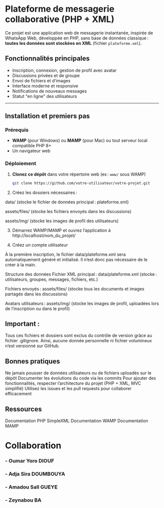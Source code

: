 # Plateforme de messagerie collaborative (PHP + XML)

Ce projet est une application web de messagerie instantanée, inspirée de WhatsApp Web, développée en PHP, sans base de données classique : **toutes les données sont stockées en XML** (fichier `plateforme.xml`).

## Fonctionnalités principales

- Inscription, connexion, gestion de profil avec avatar
- Discussions privées et de groupe
- Envoi de fichiers et d’images
- Interface moderne et responsive
- Notifications de nouveaux messages
- Statut "en ligne" des utilisateurs

---

## Installation et premiers pas

### Prérequis

- **WAMP** (pour Windows) ou **MAMP** (pour Mac) ou tout serveur local compatible PHP 8+
- Un navigateur web

### Déploiement

1. **Clonez ce dépôt** dans votre répertoire web (ex : `www/` sous WAMP)
   ```sh
   git clone https://github.com/votre-utilisateur/votre-projet.git
2. Créez les dossiers nécessaires :

data/
(stocke le fichier de données principal : plateforme.xml)

assets/files/
(stocke les fichiers envoyés dans les discussions)

assets/img/
(stocke les images de profil des utilisateurs)


3. Démarrez WAMP/MAMP et ouvrez l’application à
http://localhost/nom_du_projet/

4. Créez un compte utilisateur

À la première inscription, le fichier data/plateforme.xml sera automatiquement généré et initialisé.
Il n’est donc pas nécessaire de le créer à la main.

Structure des données
Fichier XML principal :
data/plateforme.xml
(stocke : utilisateurs, groupes, messages, fichiers, etc.)

Fichiers envoyés :
assets/files/
(stocke tous les documents et images partagés dans les discussions)

Avatars utilisateurs :
assets/img/
(stocke les images de profil, uploadées lors de l’inscription ou dans le profil)

## Important :
Tous ces fichiers et dossiers sont exclus du contrôle de version grâce au fichier .gitignore.
Ainsi, aucune donnée personnelle ni fichier volumineux n’est versionné sur GitHub.

## Bonnes pratiques
Ne jamais pousser de données utilisateurs ou de fichiers uploadés sur le dépôt
Documenter les évolutions du code via les commits
Pour ajouter des fonctionnalités, respecter l’architecture du projet (PHP + XML, MVC simplifié)
Utilisez les issues et les pull requests pour collaborer efficacement

## Ressources
Documentation PHP SimpleXML
Documentation WAMP
Documentation MAMP

# Collaboration
  ### - Oumar Yoro DIOUF
  ### - Adja Sira DOUMBOUYA
  ### - Amadou Sall GUEYE
  ### - Zeynabou BA

